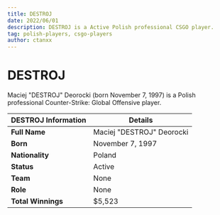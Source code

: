 ```yaml
---
title: DESTROJ
date: 2022/06/01
description: DESTROJ is a Active Polish professional CSGO player.
tag: polish-players, csgo-players
author: ctanxx
---
```


# DESTROJ

Maciej "DESTROJ" Deorocki (born November 7, 1997) is a Polish professional Counter-Strike: Global Offensive player.

| **DESTROJ Information** | **Details**            |
| -------------------- | -----------------------   |
| **Full Name**        | Maciej "DESTROJ" Deorocki |
| **Born**             | November 7, 1997          |
| **Nationality**      | Poland                    |
| **Status**           | Active                    |
| **Team**             | None                      |
| **Role**             | None                      |
| **Total Winnings**   | $5,523                    | 